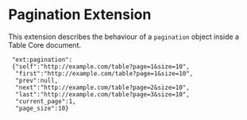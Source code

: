 # Pagination Extension

This extension describes the behaviour of a `pagination` object inside
a Table Core document.

````
 "ext:pagination":
 {"self":"http://example.com/table?page=1&size=10",
  "first":"http://example.com/table?page=1&size=10",
  "prev":null,
  "next":"http://example.com/table?page=2&size=10",
  "last":"http://example.com/table?page=3&size=10",
  "current_page":1,
  "page_size":10}
````
